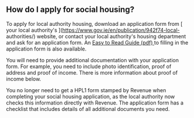 ##  How do I apply for social housing?

To apply for local authority housing, download an application form from [ your
local authority's ](https://www.gov.ie/en/publication/942f74-local-
authorities/) website, or contact your local authority's housing department
and ask for an application form. An [ Easy to Read Guide (pdf)
](https://www.housingagency.ie/sites/default/files/2022-03/Easy%20to%20Read%20Guide%20to%20Filling%20in%20the%20Social%20Housing%20Support%20Application%20Form%202022%20FINAL.pdf)
to filling in the application form is also available.

You will need to provide additional documentation with your application form.
For example, you need to include photo identification, proof of address and
proof of income. There is more information about proof of income below.

You no longer need to get a HPL1 form stamped by Revenue when completing your
social housing application, as the local authority now checks this information
directly with Revenue. The application form has a checklist that includes
details of all additional documents you need.
